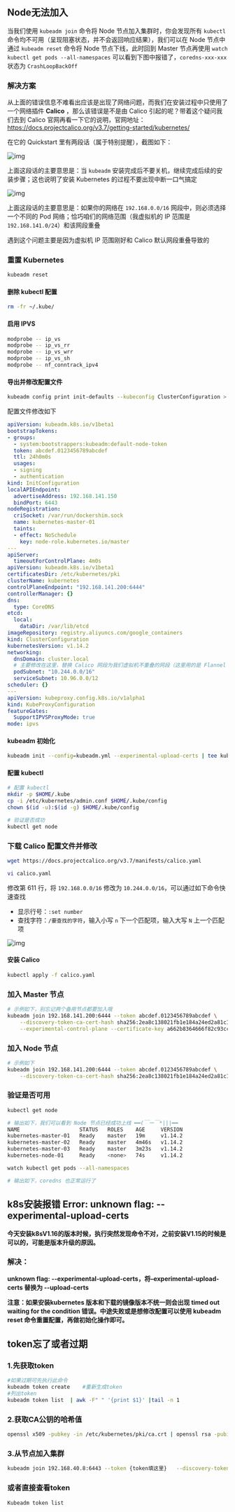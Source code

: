 ## Node无法加入

当我们使用 `kubeadm join` 命令将 Node 节点加入集群时，你会发现所有 `kubectl` 命令均不可用（呈现阻塞状态，并不会返回响应结果），我们可以在 Node 节点中通过 `kubeadm reset` 命令将 Node 节点下线，此时回到 Master 节点再使用 `watch kubectl get pods --all-namespaces` 可以看到下图中报错了，`coredns-xxx-xxx` 状态为 `CrashLoopBackOff`

### 解决方案

从上面的错误信息不难看出应该是出现了网络问题，而我们在安装过程中只使用了一个网络插件 **Calico** ，那么该错误是不是由 Calico 引起的呢？带着这个疑问我们去到 Calico 官网再看一下它的说明，官网地址：https://docs.projectcalico.org/v3.7/getting-started/kubernetes/

在它的 Quickstart 里有两段话（属于特别提醒），截图如下：

![img](assets/Lusifer_20190604013518.png)

上面这段话的主要意思是：当 `kubeadm` 安装完成后不要关机，继续完成后续的安装步骤；这也说明了安装 Kubernetes 的过程不要出现中断一口气搞定

![img](assets/Lusifer_20190604014207.png)

上面这段话的主要意思是：如果你的网络在 `192.168.0.0/16` 网段中，则必须选择一个不同的 Pod 网络；恰巧咱们的网络范围（我虚拟机的 IP 范围是 `192.168.141.0/24`）和该网段重叠 

遇到这个问题主要是因为虚拟机 IP 范围刚好和 Calico 默认网段重叠导致的

### 重置 Kubernetes

```bash
kubeadm reset
```

#### 删除 kubectl 配置

```bash
rm -fr ~/.kube/
```

#### 启用 IPVS

```bash
modprobe -- ip_vs
modprobe -- ip_vs_rr
modprobe -- ip_vs_wrr
modprobe -- ip_vs_sh
modprobe -- nf_conntrack_ipv4
```

#### 导出并修改配置文件

```bash
kubeadm config print init-defaults --kubeconfig ClusterConfiguration > kubeadm.yml
```

配置文件修改如下

```yaml
apiVersion: kubeadm.k8s.io/v1beta1
bootstrapTokens:
- groups:
  - system:bootstrappers:kubeadm:default-node-token
  token: abcdef.0123456789abcdef
  ttl: 24h0m0s
  usages:
  - signing
  - authentication
kind: InitConfiguration
localAPIEndpoint:
  advertiseAddress: 192.168.141.150
  bindPort: 6443
nodeRegistration:
  criSocket: /var/run/dockershim.sock
  name: kubernetes-master-01
  taints:
  - effect: NoSchedule
    key: node-role.kubernetes.io/master
---
apiServer:
  timeoutForControlPlane: 4m0s
apiVersion: kubeadm.k8s.io/v1beta1
certificatesDir: /etc/kubernetes/pki
clusterName: kubernetes
controlPlaneEndpoint: "192.168.141.200:6444"
controllerManager: {}
dns:
  type: CoreDNS
etcd:
  local:
    dataDir: /var/lib/etcd
imageRepository: registry.aliyuncs.com/google_containers
kind: ClusterConfiguration
kubernetesVersion: v1.14.2
networking:
  dnsDomain: cluster.local
  # 主要修改在这里，替换 Calico 网段为我们虚拟机不重叠的网段（这里用的是 Flannel 默认网段）
  podSubnet: "10.244.0.0/16"
  serviceSubnet: 10.96.0.0/12
scheduler: {}
---
apiVersion: kubeproxy.config.k8s.io/v1alpha1
kind: KubeProxyConfiguration
featureGates:
  SupportIPVSProxyMode: true
mode: ipvs
```

#### kubeadm 初始化

```bash
kubeadm init --config=kubeadm.yml --experimental-upload-certs | tee kubeadm-init.log
```

#### 配置 kubectl

```bash
# 配置 kubectl
mkdir -p $HOME/.kube
cp -i /etc/kubernetes/admin.conf $HOME/.kube/config
chown $(id -u):$(id -g) $HOME/.kube/config

# 验证是否成功
kubectl get node
```

### 下载 Calico 配置文件并修改

```bash
wget https://docs.projectcalico.org/v3.7/manifests/calico.yaml
```

```bash
vi calico.yaml
```

修改第 611 行，将 `192.168.0.0/16` 修改为 `10.244.0.0/16`，可以通过如下命令快速查找

- 显示行号：`:set number`
- 查找字符：`/要查找的字符`，输入小写 `n` 下一个匹配项，输入大写 `N` 上一个匹配项

![img](assets/Lusifer_20190604022029.png)

#### 安装 Calico

```bash
kubectl apply -f calico.yaml
```

### 加入 Master 节点

```bash
# 示例如下，别忘记两个备用节点都要加入哦
kubeadm join 192.168.141.200:6444 --token abcdef.0123456789abcdef \
    --discovery-token-ca-cert-hash sha256:2ea8c138021fb1e184a24ed2a81c16c92f9f25c635c73918b1402df98f9c8aad \
    --experimental-control-plane --certificate-key a662b8364666f82c93cc5cd4fb4fabb623bbe9afdb182da353ac40f1752dfa4a
```

### 加入 Node 节点

```bash
# 示例如下
kubeadm join 192.168.141.200:6444 --token abcdef.0123456789abcdef \
    --discovery-token-ca-cert-hash sha256:2ea8c138021fb1e184a24ed2a81c16c92f9f25c635c73918b1402df98f9c8aad
```

### 验证是否可用

```bash
kubectl get node

# 输出如下，我们可以看到 Node 节点已经成功上线 ━━(￣ー￣*|||━━
NAME                   STATUS   ROLES    AGE     VERSION
kubernetes-master-01   Ready    master   19m     v1.14.2
kubernetes-master-02   Ready    master   4m46s   v1.14.2
kubernetes-master-03   Ready    master   3m23s   v1.14.2
kubernetes-node-01     Ready    <none>   74s     v1.14.2
```

```bash
watch kubectl get pods --all-namespaces

# 输出如下，coredns 也正常运行了
```

## k8s安装报错 Error: unknown flag: --experimental-upload-certs

**今天安装k8sV1.16的版本时候，执行突然发现命令不对，之前安装V1.15的时候是可以的，可能是版本升级的原因。**

### 解决：

**unknown flag:
--experimental-upload-certs，将–experimental-upload-certs 替换为 --upload-certs**

**注意：如果安装kubernetes 版本和下载的镜像版本不统一则会出现 timed out waiting for the condition 错误。中途失败或是想修改配置可以使用 kubeadm
reset 命令重置配置，再做初始化操作即可。**

## token忘了或者过期

### 1.先获取token

```bash
#如果过期可先执行此命令
kubeadm token create    #重新生成token
#列出token
kubeadm token list  | awk -F" " '{print $1}' |tail -n 1
```

### 2.获取CA公钥的哈希值

```bash
openssl x509 -pubkey -in /etc/kubernetes/pki/ca.crt | openssl rsa -pubin -outform der 2>/dev/null | openssl dgst -sha256 -hex | sed  's/^ .* //'
```

### 3.从节点加入集群

```bash
kubeadm join 192.168.40.8:6443 --token {token填这里}   --discovery-token-ca-cert-hash sha256:{哈希值填这里}
```

### 或者直接查看token

```bash
Kubeadm token list
```

